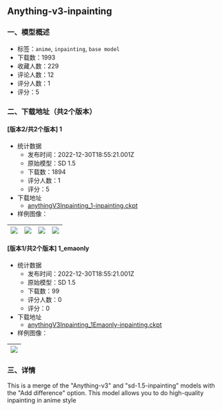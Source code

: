## Anything-v3-inpainting
### 一、模型概述

- 标签：`anime`, `inpainting`, `base model`
- 下载数：1993
- 收藏人数：229
- 评论人数：12
- 评分人数：1
- 评分：5

### 二、下载地址（共2个版本）

#### [版本2/共2个版本] 1

- 统计数据
  - 发布时间：2022-12-30T18:55:21.001Z
  - 原始模型：SD 1.5
  - 下载数：1894
  - 评分人数：1
  - 评分：5
- 下载地址
  - [anythingV3Inpainting_1-inpainting.ckpt](https://civitai.com/api/download/models/3433)
- 样例图像：

| <img src="https://image.civitai.com/xG1nkqKTMzGDvpLrqFT7WA/c15246a8-c111-46d8-cf54-9693d77d7400/width=450/22912.jpeg" /> | <img src="https://image.civitai.com/xG1nkqKTMzGDvpLrqFT7WA/34253926-fc46-483f-c722-dcbc7756c900/width=450/22917.jpeg" /> | <img src="https://image.civitai.com/xG1nkqKTMzGDvpLrqFT7WA/77ce228a-be9d-4901-446c-e2e77a975f00/width=450/22916.jpeg" /> | <img src="https://image.civitai.com/xG1nkqKTMzGDvpLrqFT7WA/26fffe57-00d1-4a7b-f724-99fd3b261300/width=450/22915.jpeg" /> |
| ---- | ---- | ---- | ---- |

#### [版本1/共2个版本] 1_emaonly

- 统计数据
  - 发布时间：2022-12-30T18:55:21.001Z
  - 原始模型：SD 1.5
  - 下载数：99
  - 评分人数：0
  - 评分：0
- 下载地址
  - [anythingV3Inpainting_1Emaonly-inpainting.ckpt](https://civitai.com/api/download/models/3720)
- 样例图像：

| <img src="https://image.civitai.com/xG1nkqKTMzGDvpLrqFT7WA/fe2bfa58-6656-4671-b9d8-204f5314ef00/width=450/24125.jpeg" /> |
| ---- |


### 三、详情
<p>This is a merge of the "Anything-v3" and "sd-1.5-inpainting" models with the "Add difference" option. This model allows you to do high-quality inpainting in anime style</p>